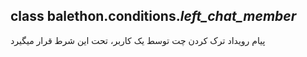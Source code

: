 ## class balethon.conditions.*left_chat_member*

پیام رویداد ترک کردن چت توسط یک کاربر، تحت این شرط قرار میگیرد